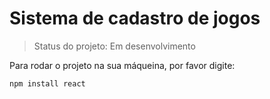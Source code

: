 <h1>Sistema de cadastro de jogos</h1>

> Status do projeto: Em desenvolvimento

Para rodar o projeto na sua máqueina, por favor digite:

```
npm install react
```
